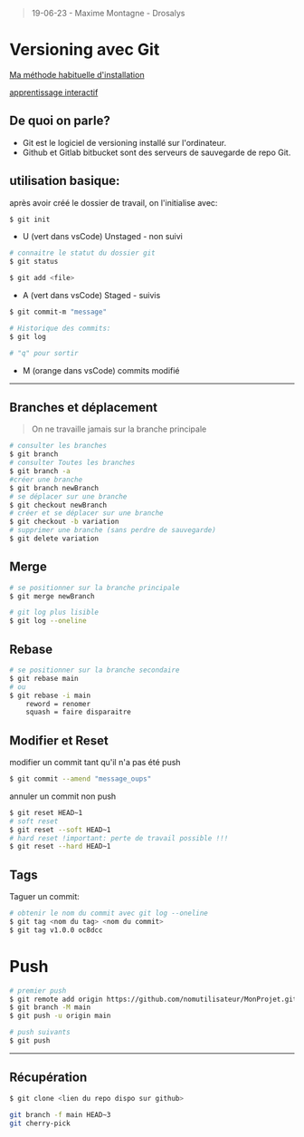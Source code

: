 > 19-06-23 - Maxime Montagne - Drosalys
# Versioning avec Git

[Ma méthode habituelle d'installation](https://www.theodinproject.com/lessons/foundations-setting-up-git)

[apprentissage interactif](https://learngitbranching.js.org/?locale=fr_FR)

## De quoi on parle?

- Git est le logiciel de versioning installé sur l'ordinateur.
- Github et Gitlab bitbucket sont des serveurs de sauvegarde de repo Git.


## utilisation basique:

après avoir créé le dossier de travail, on l'initialise avec:

```bash
$ git init
```

- U (vert dans vsCode) Unstaged - non suivi

```bash
# connaitre le statut du dossier git
$ git status
```

```bash
$ git add <file>
```

- A (vert dans vsCode) Staged - suivis

```bash
$ git commit-m "message"
```

```bash
# Historique des commits:
$ git log

# "q" pour sortir

```
- M (orange dans vsCode) commits modifié

*** 
## Branches et déplacement
> On ne travaille jamais sur la branche principale

```bash
# consulter les branches
$ git branch 
# consulter Toutes les branches
$ git branch -a
#créer une branche
$ git branch newBranch
# se déplacer sur une branche
$ git checkout newBranch
# créer et se déplacer sur une branche
$ git checkout -b variation
# supprimer une branche (sans perdre de sauvegarde)
$ git delete variation
```

## Merge
```bash
# se positionner sur la branche principale
$ git merge newBranch

# git log plus lisible
$ git log --oneline
```

## Rebase
```bash
# se positionner sur la branche secondaire
$ git rebase main 
# ou
$ git rebase -i main
    reword = renomer
    squash = faire disparaitre
```

## Modifier et Reset
modifier un commit tant qu'il n'a pas été push
```bash
$ git commit --amend "message_oups"
```

annuler un commit non push
```bash
$ git reset HEAD~1
# soft reset
$ git reset --soft HEAD~1
# hard reset !important: perte de travail possible !!!
$ git reset --hard HEAD~1
```

## Tags

Taguer un commit:
```bash
# obtenir le nom du commit avec git log --oneline
$ git tag <nom du tag> <nom du commit>
$ git tag v1.0.0 oc8dcc
```

# Push
```bash
# premier push
$ git remote add origin https://github.com/nomutilisateur/MonProjet.git
$ git branch -M main
$ git push -u origin main

# push suivants
$ git push 
```

***

## Récupération
```bash
$ git clone <lien du repo dispo sur github>
```

```bash
git branch -f main HEAD~3
git cherry-pick